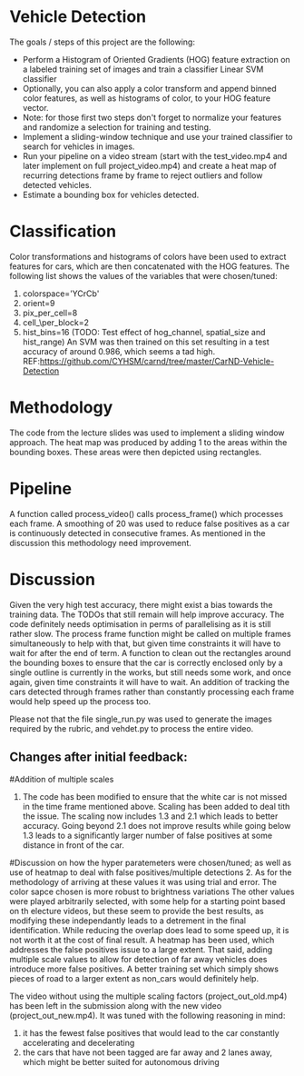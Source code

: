 # Vehicle Detection

The goals / steps of this project are the following:

* Perform a Histogram of Oriented Gradients (HOG) feature extraction on a labeled training set of images and train a classifier Linear SVM classifier
* Optionally, you can also apply a color transform and append binned color features, as well as histograms of color, to your HOG feature vector. 
* Note: for those first two steps don't forget to normalize your features and randomize a selection for training and testing.
* Implement a sliding-window technique and use your trained classifier to search for vehicles in images.
* Run your pipeline on a video stream (start with the test\_video.mp4 and later implement on full project\_video.mp4) and create a heat map of recurring detections frame by frame to reject outliers and follow detected vehicles.
* Estimate a bounding box for vehicles detected.

# Classification
Color transformations and histograms of colors have been used to extract features for cars, which are then concatenated with the HOG features. The following list shows the values of the variables that were chosen/tuned:
1. colorspace='YCrCb'
2. orient=9
3. pix\_per\_cell=8
4. cell_\per\_block=2
5. hist_bins=16
(TODO: Test effect of hog\_channel, spatial\_size and hist\_range)
An SVM was then trained on this set resulting in a test accuracy of around 0.986, which seems a tad high.
REF:https://github.com/CYHSM/carnd/tree/master/CarND-Vehicle-Detection

# Methodology
The code from the lecture slides was used to implement a sliding window approach. The heat map was produced by adding 1 to the areas within the bounding boxes. These areas were then depicted using rectangles. 

# Pipeline
A function called process\_video() calls process\_frame() which processes each frame. A smoothing of 20 was used to reduce false positives as a car is continuously detected in consecutive frames. As mentioned in the discussion this methodology need improvement.

# Discussion
Given the very high test accuracy, there might exist a bias towards the training data. The TODOs that still remain will help improve accuracy. The code definitely needs optimisation in perms of parallelising as it is still rather slow. The process frame function might be called on multiple frames simultaneously to help with that, but given time constraints it will have to wait for after the end of term. A function to clean out the rectangles around the bounding boxes to ensure that the car is correctly enclosed only by a single outline is currently in the works, but still needs some work, and once again, given time constraints it will have to wait. An addition of tracking the cars detected through frames rather than constantly processing each frame would help speed up the process too.

Please not that the file single_run.py was used to generate the images required by the rubric, and vehdet.py to process the entire video.

## Changes after initial feedback:

#Addition of multiple scales
1. The code has been modified to ensure that the white car is not missed in the time frame mentioned above. Scaling has been added to deal tith the issue. The scaling now includes 1.3 and 2.1 which leads to better accuracy. Going beyond 2.1 does not improve results while going below 1.3 leads to a significantly larger number of false positives at some distance in front of the car. 

#Discussion on how the hyper paratemeters were chosen/tuned; as well as use of heatmap to deal with false positives/multiple detections
2. As for the methodology of arriving at these values it was using trial and error. The color sapce chosen is more robust to brightness variations The other values were played arbitrarily selected, with some help for a starting point based on th electure videos, but these seem to provide the best results, as modifying these independantly leads to a detrement in the final identification. While reducing the overlap does lead to some speed up, it is not worth it at the cost of final result. A heatmap has been used, which addresses the false positives issue to a large extent. That said, adding multiple scale values to allow for detection of far away vehicles does introduce more false positives. A better training set which simply shows pieces of road to a larger extent as non_cars would definitely help.

The video without using the multiple scaling factors (project\_out\_old.mp4) has been left in the submission along with the new video (project\_out\_new.mp4). It was tuned with the following reasoning in mind: 
1. it has the fewest false positives that would lead to the car constantly accelerating and decelerating
2. the cars that have not been tagged are far away and 2 lanes away, which might be better suited for autonomous driving
